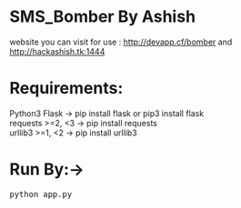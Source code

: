 # SMS_Bomber By Ashish
website you can visit for use : http://devapp.cf/bomber  and http://hackashish.tk:1444

# Requirements:
Python3
Flask -> pip install flask or pip3 install flask <br>
requests >=2, <3 -> pip install requests <br>
urllib3 >=1, <2 ->  pip install urllib3 <br>

# Run By:->
<pre>
python app.py
</pre>
